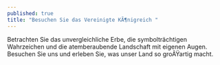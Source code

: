```yaml
---
published: true
title: "Besuchen Sie das Vereinigte KÃ¶nigreich "
---
```

Betrachten Sie das unvergleichliche Erbe, die symbolträchtigen Wahrzeichen und die atemberaubende Landschaft mit eigenen Augen. Besuchen Sie uns und erleben Sie, was unser Land so groÃŸartig macht.
